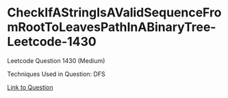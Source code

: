 # CheckIfAStringIsAValidSequenceFromRootToLeavesPathInABinaryTree-Leetcode-1430

Leetcode Question 1430 (Medium)

Techniques Used in Question:
DFS

[Link to Question](https://leetcode.com/problems/check-if-a-string-is-a-valid-sequence-from-root-to-leaves-path-in-a-binary-tree/)
